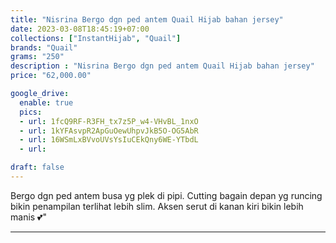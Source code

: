 ```yaml
---
title: "Nisrina Bergo dgn ped antem Quail Hijab bahan jersey"
date: 2023-03-08T18:45:19+07:00
collections: ["InstantHijab", "Quail"]
brands: "Quail"
grams: "250"
description : "Nisrina Bergo dgn ped antem Quail Hijab bahan jersey"
price: "62,000.00"

google_drive:
  enable: true
  pics:
  - url: 1fcQ9RF-R3FH_tx7z5P_w4-VHvBL_1nxO
  - url: 1kYFAsvpR2ApGuOewUhpvJkB5O-OG5AbR
  - url: 16WSmLxBVvoUVsYsIuCEkQny6WE-YTbdL
  - url: 

draft: false
---
```


Bergo dgn ped antem busa yg plek di pipi. Cutting bagain depan yg runcing bikin penampilan terlihat lebih slim. Aksen serut di kanan kiri bikin lebih manis 💕"

----------      
  
